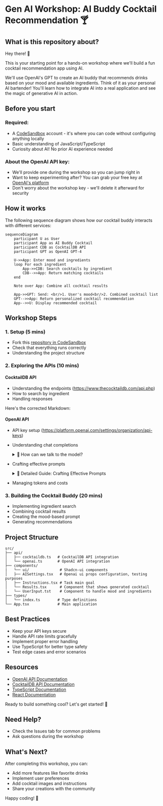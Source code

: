 # Gen AI Workshop: AI Buddy Cocktail Recommendation 🍸

## What is this repository about?

Hey there! 👋

This is your starting point for a hands-on workshop where we'll build a fun cocktail recommendation app using AI.

We'll use OpenAI's GPT to create an AI buddy that recommends drinks based on your mood and available ingredients. Think of it as your personal AI bartender! You'll learn how to integrate AI into a real application and see the magic of generative AI in action.

## Before you start

### Required:

- A [CodeSandbox](https://codesandbox.io) account - it's where you can code without configuring anything locally
- Basic understanding of JavaScript/TypeScript
- Curiosity about AI! No prior AI experience needed

### About the OpenAI API key:

- We'll provide one during the workshop so you can jump right in
- Want to keep experimenting after? You can grab your free key at [OpenAI's platform](https://platform.openai.com/api-keys)
- Don't worry about the workshop key - we'll delete it afterward for security

## How it works

The following sequence diagram shows how our cocktail buddy interacts with different services:

```mermaid
sequenceDiagram
    participant U as User
    participant App as AI Buddy Cocktail
    participant CDB as CocktailDB API
    participant GPT as OpenAI GPT-4

    U->>App: Enter mood and ingredients
    loop For each ingredient
        App->>CDB: Search cocktails by ingredient
        CDB-->>App: Return matching cocktails
    end

    Note over App: Combine all cocktail results

    App->>GPT: Send: <br/>1. User's mood<br/>2. Combined cocktail list
    GPT-->>App: Return personalized cocktail recommendation
    App-->>U: Display recommended cocktail
```

## Workshop Steps

### 1. Setup (5 mins)

- Fork this [repository in CodeSandbox ](https://codesandbox.io/p/devbox/ai-buddy-cocktail-gen-j2qkgv)
- Check that everything runs correctly
- Understanding the project structure

### 2. Exploring the APIs (10 mins)

#### CocktailDB API

- Understanding the endpoints (https://www.thecocktaildb.com/api.php)
- How to search by ingredient
- Handling responses

Here's the corrected Markdown:

#### OpenAI API

- API key setup (https://platform.openai.com/settings/organization/api-keys)
- Understanding chat completions

    <details>
    <summary>📝 How can we talk to the model?</summary>

    OpenAI offers a chat completions API to use a large language model (llm) to generate text from a prompt. The key here is the fact that it is a chat, therefore a conversation with the model

    ### For instance:

    ![chatCompletions](https://github.com/user-attachments/assets/a372ac4f-24e6-466c-aeee-a271fabd67fc)
</details>

- Crafting effective prompts
    <details>
    <summary>📝 Detailed Guide: Crafting Effective Prompts</summary>

  ### System Message Design

  ```typescript
  const SYSTEM_PROMPT =
  "You are a expert bartender creating a cocktail recipe for a customer based on how they feel." +
  "your main goal is to recommend a cocktail based on a list of cocktails the user gives you. " +
  "The customer is only interested in the cocktails provided in the list." +
  "You must return a valid json with the following structure: " +
  '{"idDrink": "idDrink", "reason": "reason"}';
  ```

  ### Understanding Prompt Components

  1. **Mood Context and Available Cocktails**
     ```typescript
     const list = cocktails
       .map(
         (cocktail) =>
           ` idDrink: ${cocktail.idDrink} - nameDrink: ${cocktail.strDrink}`
       )
       .join(", ");
     const MOOD_COCKTAIL_PROMPT = `From the following list recommend a cocktail for someone who is feeling ${mood}: ${list}`;
     ```

  ### Example Implementation

  ```typescript
  // Good Prompt Structure ✅
  const createPrompt = (mood: string, cocktails: string[]) => {
    return {
      messages: [
        { role: "system", content: SYSTEM_PROMPT },
        {
          role: "user",
          content: MOOD_COCKTAIL_PROMPT,
        },
      ],
    };
  };
  ```

  ### Best Practices

  1. **Be Specific**

     - Define exact output format
     - Include clear instructions
     - Specify formatting requirements

  2. **Provide Context**

     - Include relevant user details
     - Explain constraints/preferences

  3. **Handle Edge Cases**
     ```typescript
     const safeMood = mood.toLowerCase().trim();
     const availableCocktails = cocktails.filter(
       (c) => c.ingredients.length > 0
     );
     ```

  ### Configuration

  ```typescript
  const completion = await openai.chat.completions.create({
    model: "gpt-4",
    messages: promptMessages,
    temperature: 0.7, // Balance creativity/consistency
    max_tokens: 150, // Keep responses concise
  });
  ```

    </details>

- Managing tokens and costs

### 3. Building the Cocktail Buddy (20 mins)

- Implementing ingredient search
- Combining cocktail results
- Creating the mood-based prompt
- Generating recommendations

## Project Structure
```
src/
├── api/
│   ├── cocktaildb.ts   # CocktailDB API integration
│   └── openai.ts       # OpenAI API integration
├── components/
|   └── ui/              # Shadcn-ui components
│   ├── AISettings.tsx   # Openai ui props configuration, testing purposes
│   ├── Instructions.tsx # Task main goal
│   └── Results.tsx      # Component that shows generated cocktail
|   └── UserInput.tst    # Component to handle mood and ingredients
├── types/
│   └── index.ts        # Type definitions
└── App.tsx             # Main application
```

## Best Practices

- Keep your API keys secure
- Handle API rate limits gracefully
- Implement proper error handling
- Use TypeScript for better type safety
- Test edge cases and error scenarios

## Resources

- [OpenAI API Documentation](https://platform.openai.com/docs/api-reference)
- [CocktailDB API Documentation](https://www.thecocktaildb.com/api.php)
- [TypeScript Documentation](https://www.typescriptlang.org/docs/)
- [React Documentation](https://react.dev)

Ready to build something cool? Let's get started! 🚀

## Need Help?

- Check the Issues tab for common problems
- Ask questions during the workshop

## What's Next?

After completing this workshop, you can:

- Add more features like favorite drinks
- Implement user preferences
- Add cocktail images and instructions
- Share your creations with the community

Happy coding! 🎉
